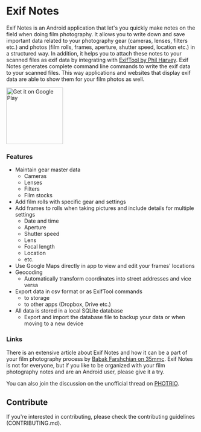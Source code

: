 # Exif Notes

Exif Notes is an Android application that let's you quickly make notes on the field when doing film photography. It allows you to write down and save important data related to your photography gear (cameras, lenses, filters etc.) and photos (film rolls, frames, aperture, shutter speed, location etc.) in a structured way. In addition, it helps you to attach these notes to your scanned files as exif data by integrating with <a href="https://exiftool.org/">ExifTool by Phil Harvey</a>. Exif Notes generates complete command line commands to write the exif data to your scanned files. This way applications and websites that display exif data are able to show them for your film photos as well.

<a href='https://play.google.com/store/apps/details?id=com.tommihirvonen.exifnotes&pcampaignid=pcampaignidMKT-Other-global-all-co-prtnr-py-PartBadge-Mar2515-1'><img width="150" alt='Get it on Google Play' src='https://play.google.com/intl/en_us/badges/static/images/badges/en_badge_web_generic.png'/></a>

### Features

- Maintain gear master data
    - Cameras
    - Lenses
    - Filters
    - Film stocks
- Add film rolls with specific gear and settings
- Add frames to rolls when taking pictures and include details for multiple settings
    - Date and time
    - Aperture
    - Shutter speed
    - Lens
    - Focal length
    - Location
    - etc.
- Use Google Maps directly in app to view and edit your frames' locations
- Geocoding
    - Automatically transform coordinates into street addresses and vice versa
- Export data in csv format or as ExifTool commands
    - to storage
    - to other apps (Dropbox, Drive etc.)
- All data is stored in a local SQLite database
    - Export and import the database file to backup your data or when moving to a new device

### Links

There is an extensive article about Exif Notes and how it can be a part of your film photography process by <a href="https://www.35mmc.com/21/05/2020/bridging-analog-photography-and-digital-metadata-with-exif-notes-by-babak-farshchian/">Babak Farshchian on 35mmc</a>. Exif Notes is not for everyone, but if you like to be organized with your film photography notes and are an Android user, please give it a try.

You can also join the discussion on the unofficial thread on <a href="https://www.photrio.com/forum/threads/new-app-for-making-exif-notes.137618/">PHOTRIO</a>.

## Contribute

If you're interested in contributing, please check the contributing guidelines (CONTRIBUTING.md).
